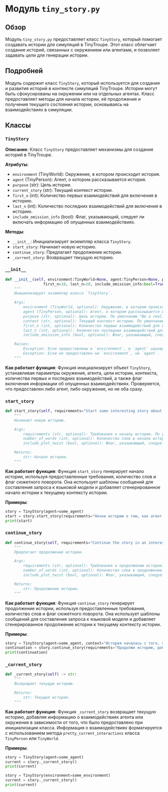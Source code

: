 # Модуль `tiny_story.py`

## Обзор

Модуль `tiny_story.py` предоставляет класс `TinyStory`, который помогает создавать истории для симуляций в TinyTroupe. Этот класс облегчает создание историй, связанных с окружением или агентами, и позволяет задавать цели для генерации истории.

## Подробней

Модуль содержит класс `TinyStory`, который используется для создания и развития историй в контексте симуляций TinyTroupe. Истории могут быть сфокусированы на окружении или на отдельных агентах. Класс предоставляет методы для начала истории, её продолжения и получения текущего состояния истории, основываясь на взаимодействиях в симуляции.

## Классы

### `TinyStory`

**Описание**: Класс `TinyStory` предоставляет механизмы для создания историй в TinyTroupe.

**Атрибуты**:
- `environment` (TinyWorld): Окружение, в котором происходит история.
- `agent` (TinyPerson): Агент, о котором рассказывается история.
- `purpose` (str): Цель истории.
- `current_story` (str): Текущий контекст истории.
- `first_n` (int): Количество первых взаимодействий для включения в историю.
- `last_n` (int): Количество последних взаимодействий для включения в историю.
- `include_omission_info` (bool): Флаг, указывающий, следует ли включать информацию об опущенных взаимодействиях.

**Методы**:
- `__init__`: Инициализирует экземпляр класса `TinyStory`.
- `start_story`: Начинает новую историю.
- `continue_story`: Предлагает продолжение истории.
- `_current_story`: Возвращает текущую историю.

### `__init__`

```python
def __init__(self, environment:TinyWorld=None, agent:TinyPerson=None, purpose:str="Be a realistic simulation.", context:str="",
                 first_n=10, last_n=20, include_omission_info:bool=True) -> None:
    """
    Инициализирует экземпляр класса `TinyStory`.

    Args:
        environment (TinyWorld, optional): Окружение, в котором происходит история. По умолчанию `None`.
        agent (TinyPerson, optional): Агент, о котором рассказывается история. По умолчанию `None`.
        purpose (str, optional): Цель истории. По умолчанию "Be a realistic simulation.".
        context (str, optional): Текущий контекст истории. По умолчанию "".
        first_n (int, optional): Количество первых взаимодействий для включения в историю. По умолчанию 10.
        last_n (int, optional): Количество последних взаимодействий для включения в историю. По умолчанию 20.
        include_omission_info (bool, optional): Флаг, указывающий, следует ли включать информацию об опущенных взаимодействиях. По умолчанию `True`.

    Raises:
        Exception: Если предоставлены и `environment`, и `agent` одновременно.
        Exception: Если не предоставлен ни `environment`, ни `agent`.
    """
```

**Как работает функция**:
Функция инициализирует объект `TinyStory`, устанавливая параметры окружения, агента, цели истории, контекста, количества первых и последних взаимодействий, а также флаг включения информации об опущенных взаимодействиях. Проверяется, что предоставлен либо агент, либо окружение, но не оба сразу.

### `start_story`

```python
def start_story(self, requirements="Start some interesting story about the agents.", number_of_words:int=100, include_plot_twist:bool=False) -> str:
    """
    Начинает новую историю.

    Args:
        requirements (str, optional): Требования к началу истории. По умолчанию "Start some interesting story about the agents.".
        number_of_words (int, optional): Количество слов в начале истории. По умолчанию 100.
        include_plot_twist (bool, optional): Флаг, указывающий, следует ли включать сюжетный поворот. По умолчанию `False`.

    Returns:
        str: Начало истории.
    """
```

**Как работает функция**:
Функция `start_story` генерирует начало истории, используя предоставленные требования, количество слов и флаг сюжетного поворота. Она использует шаблоны сообщений для составления запроса к языковой модели и добавляет сгенерированное начало истории к текущему контексту истории.

**Примеры**:
```python
story = TinyStory(agent=some_agent)
start = story.start_story(requirements="Начни историю о том, как агент исследует мир.", number_of_words=150)
print(start)
```

### `continue_story`

```python
def continue_story(self, requirements="Continue the story in an interesting way.", number_of_words:int=100, include_plot_twist:bool=False) -> str:
    """
    Предлагает продолжение истории.

    Args:
        requirements (str, optional): Требования к продолжению истории. По умолчанию "Continue the story in an interesting way.".
        number_of_words (int, optional): Количество слов в продолжении истории. По умолчанию 100.
        include_plot_twist (bool, optional): Флаг, указывающий, следует ли включать сюжетный поворот. По умолчанию `False`.

    Returns:
        str: Продолжение истории.
    """
```

**Как работает функция**:
Функция `continue_story` генерирует продолжение истории, используя предоставленные требования, количество слов и флаг сюжетного поворота. Она использует шаблоны сообщений для составления запроса к языковой модели и добавляет сгенерированное продолжение истории к текущему контексту истории.

**Примеры**:
```python
story = TinyStory(agent=some_agent, context="История началась с того, что...")
continuation = story.continue_story(requirements="Продолжи историю, добавив конфликт.", number_of_words=120)
print(continuation)
```

### `_current_story`

```python
def _current_story(self) -> str:
    """
    Возвращает текущую историю.

    Returns:
        str: Текущая история.
    """
```

**Как работает функция**:
Функция `_current_story` возвращает текущую историю, добавляя информацию о взаимодействиях агента или окружения в зависимости от того, что было предоставлено при инициализации класса. Информация о взаимодействиях форматируется с использованием метода `pretty_current_interactions` класса `TinyPerson` или `TinyWorld`.

**Примеры**:
```python
story = TinyStory(agent=some_agent)
current = story._current_story()
print(current)
```
```python
story = TinyStory(environment=some_environment)
current = story._current_story()
print(current)